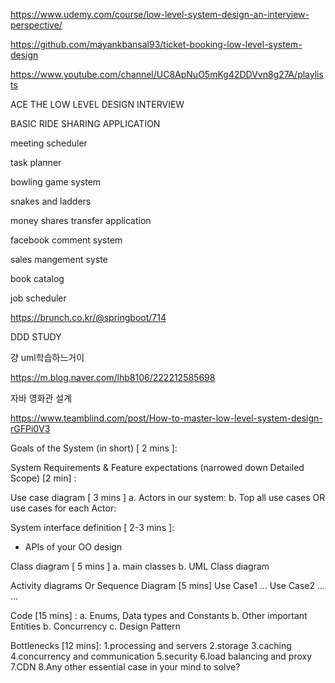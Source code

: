 https://www.udemy.com/course/low-level-system-design-an-interview-perspective/

https://github.com/mayankbansal93/ticket-booking-low-level-system-design


https://www.youtube.com/channel/UC8ApNuO5mKg42DDVvn8g27A/playlists

ACE THE LOW LEVEL DESIGN INTERVIEW

BASIC RIDE SHARING APPLICATION

meeting scheduler

task planner

bowling game system

snakes and ladders

money shares transfer application

facebook comment system

sales mangement syste

book catalog

job scheduler


https://brunch.co.kr/@springboot/714

 
 DDD
 STUDY
 
 걍 uml학습하느거이
 
 https://m.blog.naver.com/lhb8106/222212585698
 
 자바 영화관 설계
 
 https://www.teamblind.com/post/How-to-master-low-level-system-design-rGFPi0V3
 
 Goals of the System (in short) [ 2 mins ]:

System Requirements & Feature expectations (narrowed down Detailed Scope) [2 min] :

Use case diagram [ 3 mins ]
a. Actors in our system:
b. Top all use cases OR use cases for each Actor:

System interface definition [ 2-3 mins ]:
- APIs of your OO design

Class diagram [ 5 mins ]
a. main classes
b. UML Class diagram

Activity diagrams Or Sequence Diagram [5 mins]
Use Case1 ...
Use Case2 ...
...

Code [15 mins] :
a. Enums, Data types and Constants
b. Other important Entities
b. Concurrency
c. Design Pattern

Bottlenecks [12 mins]:
1.processing and servers
2.storage
3.caching
4.concurrency and communication
5.security
6.load balancing and proxy
7.CDN
8.Any other essential case in your mind to solve?
